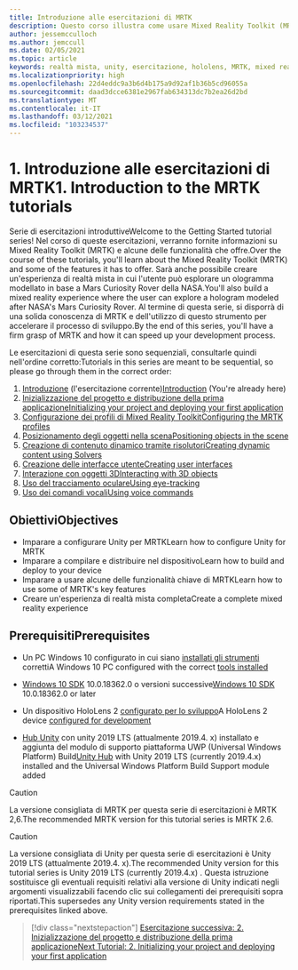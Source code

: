 ```yaml
---
title: Introduzione alle esercitazioni di MRTK
description: Questo corso illustra come usare Mixed Reality Toolkit (MRTK) per creare un'applicazione di realtà mista da zero.
author: jessemcculloch
ms.author: jemccull
ms.date: 02/05/2021
ms.topic: article
keywords: realtà mista, unity, esercitazione, hololens, MRTK, mixed reality toolkit, risolutori, tracciamento oculare, comandi vocali
ms.localizationpriority: high
ms.openlocfilehash: 22d4eddc9a3b6d4b175a9d92af1b36b5cd96055a
ms.sourcegitcommit: daad3dcce6381e2967fab634313dc7b2ea26d2bd
ms.translationtype: MT
ms.contentlocale: it-IT
ms.lasthandoff: 03/12/2021
ms.locfileid: "103234537"
---
```

# <a name="1-introduction-to-the-mrtk-tutorials"></a><span data-ttu-id="ceff7-104">1. Introduzione alle esercitazioni di MRTK</span><span class="sxs-lookup"><span data-stu-id="ceff7-104">1. Introduction to the MRTK tutorials</span></span>

<span data-ttu-id="ceff7-105">Serie di esercitazioni introduttive</span><span class="sxs-lookup"><span data-stu-id="ceff7-105">Welcome to the Getting Started tutorial series!</span></span> <span data-ttu-id="ceff7-106">Nel corso di queste esercitazioni, verranno fornite informazioni su Mixed Reality Toolkit (MRTK) e alcune delle funzionalità che offre.</span><span class="sxs-lookup"><span data-stu-id="ceff7-106">Over the course of these tutorials, you'll learn about the Mixed Reality Toolkit (MRTK) and some of the features it has to offer.</span></span> <span data-ttu-id="ceff7-107">Sarà anche possibile creare un'esperienza di realtà mista in cui l'utente può esplorare un ologramma modellato in base a Mars Curiosity Rover della NASA.</span><span class="sxs-lookup"><span data-stu-id="ceff7-107">You'll also build a mixed reality experience where the user can explore a hologram modeled after NASA's Mars Curiosity Rover.</span></span> <span data-ttu-id="ceff7-108">Al termine di questa serie, si disporrà di una solida conoscenza di MRTK e dell'utilizzo di questo strumento per accelerare il processo di sviluppo.</span><span class="sxs-lookup"><span data-stu-id="ceff7-108">By the end of this series, you'll have a firm grasp of MRTK and how it can speed up your development process.</span></span>

<span data-ttu-id="ceff7-109">Le esercitazioni di questa serie sono sequenziali, consultarle quindi nell'ordine corretto:</span><span class="sxs-lookup"><span data-stu-id="ceff7-109">Tutorials in this series are meant to be sequential, so please go through them in the correct order:</span></span>

1. <span data-ttu-id="ceff7-110">[Introduzione](mr-learning-base-01.md) (l'esercitazione corrente)</span><span class="sxs-lookup"><span data-stu-id="ceff7-110">[Introduction](mr-learning-base-01.md) (You're already here)</span></span>
2. [<span data-ttu-id="ceff7-111">Inizializzazione del progetto e distribuzione della prima applicazione</span><span class="sxs-lookup"><span data-stu-id="ceff7-111">Initializing your project and deploying your first application</span></span>](mr-learning-base-02.md)
3. [<span data-ttu-id="ceff7-112">Configurazione dei profili di Mixed Reality Toolkit</span><span class="sxs-lookup"><span data-stu-id="ceff7-112">Configuring the MRTK profiles</span></span>](mr-learning-base-03.md)
4. [<span data-ttu-id="ceff7-113">Posizionamento degli oggetti nella scena</span><span class="sxs-lookup"><span data-stu-id="ceff7-113">Positioning objects in the scene</span></span>](mr-learning-base-04.md)
5. [<span data-ttu-id="ceff7-114">Creazione di contenuto dinamico tramite risolutori</span><span class="sxs-lookup"><span data-stu-id="ceff7-114">Creating dynamic content using Solvers</span></span>](mr-learning-base-05.md)
6. [<span data-ttu-id="ceff7-115">Creazione delle interfacce utente</span><span class="sxs-lookup"><span data-stu-id="ceff7-115">Creating user interfaces</span></span>](mr-learning-base-06.md)
7. [<span data-ttu-id="ceff7-116">Interazione con oggetti 3D</span><span class="sxs-lookup"><span data-stu-id="ceff7-116">Interacting with 3D objects</span></span>](mr-learning-base-07.md)
8. [<span data-ttu-id="ceff7-117">Uso del tracciamento oculare</span><span class="sxs-lookup"><span data-stu-id="ceff7-117">Using eye-tracking</span></span>](mr-learning-base-08.md)
9. [<span data-ttu-id="ceff7-118">Uso dei comandi vocali</span><span class="sxs-lookup"><span data-stu-id="ceff7-118">Using voice commands</span></span>](mr-learning-base-09.md)

## <a name="objectives"></a><span data-ttu-id="ceff7-119">Obiettivi</span><span class="sxs-lookup"><span data-stu-id="ceff7-119">Objectives</span></span>

* <span data-ttu-id="ceff7-120">Imparare a configurare Unity per MRTK</span><span class="sxs-lookup"><span data-stu-id="ceff7-120">Learn how to configure Unity for MRTK</span></span>
* <span data-ttu-id="ceff7-121">Imparare a compilare e distribuire nel dispositivo</span><span class="sxs-lookup"><span data-stu-id="ceff7-121">Learn how to build and deploy to your device</span></span>
* <span data-ttu-id="ceff7-122">Imparare a usare alcune delle funzionalità chiave di MRTK</span><span class="sxs-lookup"><span data-stu-id="ceff7-122">Learn how to use some of MRTK's key features</span></span>
* <span data-ttu-id="ceff7-123">Creare un'esperienza di realtà mista completa</span><span class="sxs-lookup"><span data-stu-id="ceff7-123">Create a complete mixed reality experience</span></span>

## <a name="prerequisites"></a><span data-ttu-id="ceff7-124">Prerequisiti</span><span class="sxs-lookup"><span data-stu-id="ceff7-124">Prerequisites</span></span>

* <span data-ttu-id="ceff7-125">Un PC Windows 10 configurato in cui siano [installati gli strumenti](../../install-the-tools.md) corretti</span><span class="sxs-lookup"><span data-stu-id="ceff7-125">A Windows 10 PC configured with the correct [tools installed](../../install-the-tools.md)</span></span>
* <span data-ttu-id="ceff7-126">[Windows 10 SDK](https://developer.microsoft.com/windows/downloads/windows-10-sdk/) 10.0.18362.0 o versioni successive</span><span class="sxs-lookup"><span data-stu-id="ceff7-126">[Windows 10 SDK](https://developer.microsoft.com/windows/downloads/windows-10-sdk/) 10.0.18362.0 or later</span></span>
* <span data-ttu-id="ceff7-127">Un dispositivo HoloLens 2 [configurato per lo sviluppo](../../platform-capabilities-and-apis/using-visual-studio.md#enabling-developer-mode)</span><span class="sxs-lookup"><span data-stu-id="ceff7-127">A HoloLens 2 device [configured for development](../../platform-capabilities-and-apis/using-visual-studio.md#enabling-developer-mode)</span></span>

* <span data-ttu-id="ceff7-128"><a href="https://docs.unity3d.com/Manual/GettingStartedInstallingHub.html" target="_blank">Hub Unity</a> con unity 2019 LTS (attualmente 2019.4. x) installato e aggiunta del modulo di supporto piattaforma UWP (Universal Windows Platform) Build</span><span class="sxs-lookup"><span data-stu-id="ceff7-128"><a href="https://docs.unity3d.com/Manual/GettingStartedInstallingHub.html" target="_blank">Unity Hub</a> with Unity 2019 LTS (currently 2019.4.x) installed and the Universal Windows Platform Build Support module added</span></span>

> [!CAUTION]
> <span data-ttu-id="ceff7-129">La versione consigliata di MRTK per questa serie di esercitazioni è MRTK 2,6.</span><span class="sxs-lookup"><span data-stu-id="ceff7-129">The recommended MRTK version for this tutorial series is MRTK 2.6.</span></span>

> [!CAUTION]
> <span data-ttu-id="ceff7-130">La versione consigliata di Unity per questa serie di esercitazioni è Unity 2019 LTS (attualmente 2019.4. x).</span><span class="sxs-lookup"><span data-stu-id="ceff7-130">The recommended Unity version for this tutorial series is Unity 2019 LTS (currently 2019.4.x) .</span></span> <span data-ttu-id="ceff7-131">Questa istruzione sostituisce gli eventuali requisiti relativi alla versione di Unity indicati negli argomenti visualizzabili facendo clic sui collegamenti dei prerequisiti sopra riportati.</span><span class="sxs-lookup"><span data-stu-id="ceff7-131">This supersedes any Unity version requirements stated in the prerequisites linked above.</span></span>

> [!div class="nextstepaction"]
> [<span data-ttu-id="ceff7-132">Esercitazione successiva: 2. Inizializzazione del progetto e distribuzione della prima applicazione</span><span class="sxs-lookup"><span data-stu-id="ceff7-132">Next Tutorial: 2. Initializing your project and deploying your first application</span></span>](mr-learning-base-02.md)
